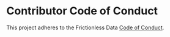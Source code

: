 # Contributor Code of Conduct

This project adheres to the Frictionless Data [Code of Conduct](https://frictionlessdata.io/work-with-us/code-of-conduct/).
